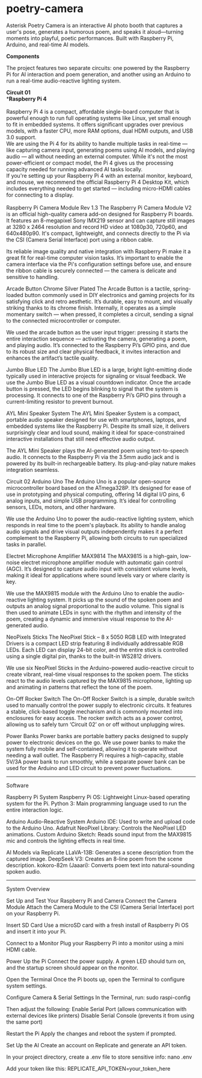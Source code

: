 # poetry-camera
Asterisk Poetry Camera is an interactive AI photo booth that captures a user's pose, generates a humorous poem, and speaks it aloud—turning moments into playful, poetic performances. Built with Raspberry Pi, Arduino, and real-time AI models.

**Components**<br>

The project features two separate circuits: one powered by the Raspberry Pi for AI interaction and poem generation, and another using an Arduino to run a real-time audio-reactive lighting system.<br>

**Circuit 01**<br>
***Raspberry Pi 4**<br>
<br>
Raspberry Pi 4 is a compact, affordable single-board computer that is powerful enough to run full operating systems like Linux, yet small enough to fit in embedded systems. It offers significant upgrades over previous models, with a faster CPU, more RAM options, dual HDMI outputs, and USB 3.0 support. 
<br>
We are using the Pi 4 for its ability to handle multiple tasks in real-time — like capturing camera input, generating poems using AI models, and playing audio — all without needing an external computer. While it's not the most power-efficient or compact model, the Pi 4 gives us the processing capacity needed for running advanced AI tasks locally. 
<br>
If you're setting up your Raspberry Pi 4 with an external monitor, keyboard, and mouse, we recommend the official Raspberry Pi 4 Desktop Kit, which includes everything needed to get started — including micro-HDMI cables for connecting to a display.
<br>
<br>
Raspberry Pi Camera Module Rev 1.3
The Raspberry Pi Camera Module V2 is an official high-quality camera add-on designed for Raspberry Pi boards. It features an 8-megapixel Sony IMX219 sensor and can capture still images at 3280 x 2464 resolution and record HD video at 1080p30, 720p60, and 640x480p90. It's compact, lightweight, and connects directly to the Pi via the CSI (Camera Serial Interface) port using a ribbon cable.

Its reliable image quality and native integration with Raspberry Pi make it a great fit for real-time computer vision tasks. It’s important to enable the camera interface via the Pi's configuration settings before use, and ensure the ribbon cable is securely connected — the camera is delicate and sensitive to handling.


Arcade Button Chrome Silver Plated
The Arcade Button is a tactile, spring-loaded button commonly used in DIY electronics and gaming projects for its satisfying click and retro aesthetic. It’s durable, easy to mount, and visually striking thanks to its chrome finish. Internally, it operates as a simple momentary switch — when pressed, it completes a circuit, sending a signal to the connected microcontroller or computer.

We used the arcade button as the user input trigger: pressing it starts the entire interaction sequence — activating the camera, generating a poem, and playing audio. It’s connected to the Raspberry Pi’s GPIO pins, and due to its robust size and clear physical feedback, it invites interaction and enhances the artifact’s tactile quality.


Jumbo Blue LED 
The Jumbo Blue LED is a large, bright light-emitting diode typically used in interactive projects for signaling or visual feedback. We use the Jumbo Blue LED as a visual countdown indicator. Once the arcade button is pressed, the LED begins blinking to signal that the system is processing. It connects to one of the Raspberry Pi’s GPIO pins through a current-limiting resistor to prevent burnout.


AYL Mini Speaker System
The AYL Mini Speaker System is a compact, portable audio speaker designed for use with smartphones, laptops, and embedded systems like the Raspberry Pi. Despite its small size, it delivers surprisingly clear and loud sound, making it ideal for space-constrained interactive installations that still need effective audio output.

The AYL Mini Speaker plays the AI-generated poem using text-to-speech audio. It connects to the Raspberry Pi via the 3.5mm audio jack and is powered by its built-in rechargeable battery. Its plug-and-play nature makes integration seamless.


Circuit 02
Arduino Uno
The Arduino Uno is a popular open-source microcontroller board based on the ATmega328P. It’s designed for ease of use in prototyping and physical computing, offering 14 digital I/O pins, 6 analog inputs, and simple USB programming. It’s ideal for controlling sensors, LEDs, motors, and other hardware.

We use the Arduino Uno to power the audio-reactive lighting system, which responds in real time to the poem's playback. Its ability to handle analog audio signals and drive visual outputs independently makes it a perfect complement to the Raspberry Pi, allowing both circuits to run specialized tasks in parallel.


Electret Microphone Amplifier MAX9814
The MAX9815 is a high-gain, low-noise electret microphone amplifier module with automatic gain control (AGC). It’s designed to capture audio input with consistent volume levels, making it ideal for applications where sound levels vary or where clarity is key.

We use the MAX9815 module with the Arduino Uno to enable the audio-reactive lighting system. It picks up the sound of the spoken poem and outputs an analog signal proportional to the audio volume. This signal is then used to animate LEDs in sync with the rhythm and intensity of the poem, creating a dynamic and immersive visual response to the AI-generated audio.


NeoPixels Sticks
The NeoPixel Stick – 8 x 5050 RGB LED with Integrated Drivers is a compact LED strip featuring 8 individually addressable RGB LEDs. Each LED can display 24-bit color, and the entire stick is controlled using a single digital pin, thanks to the built-in WS2812 drivers.

We use six NeoPixel Sticks in the Arduino-powered audio-reactive circuit to create vibrant, real-time visual responses to the spoken poem. The sticks react to the audio levels captured by the MAX9815 microphone, lighting up and animating in patterns that reflect the tone of the poem.


On-Off Rocker Switch
The On-Off Rocker Switch is a simple, durable switch used to manually control the power supply to electronic circuits. It features a stable, click-based toggle mechanism and is commonly mounted into enclosures for easy access. The rocker switch acts as a power control, allowing us to safely turn ‘Circuit 02’ on or off without unplugging wires.



Power Banks
Power banks are portable battery packs designed to supply power to electronic devices on the go. We use power banks to make the system fully mobile and self-contained, allowing it to operate without needing a wall outlet. The Raspberry Pi requires a high-capacity, stable 5V/3A power bank to run smoothly, while a separate power bank can be used for the Arduino and LED circuit to prevent power fluctuations.

***

Software

Raspberry Pi System
Raspberry Pi OS: Lightweight Linux-based operating system for the Pi.
Python 3: Main programming language used to run the entire interaction logic.

Arduino Audio-Reactive System
Arduino IDE: Used to write and upload code to the Arduino Uno.
Adafruit NeoPixel Library: Controls the NeoPixel LED animations.
Custom Arduino Sketch: Reads sound input from the MAX9815 mic and controls the lighting effects in real time.

AI Models via Replicate
LLaVA-13B: Generates a scene description from the captured image.
DeepSeek V3: Creates an 8-line poem from the scene description.
kokoro-82m (Jaaari): Converts poem text into natural-sounding spoken audio.

***

System Overview

Set Up and Test Your Raspberry Pi and Camera
Connect the Camera Module
Attach the Camera Module to the CSI (Camera Serial Interface) port on your Raspberry Pi.

Insert SD Card
Use a microSD card with a fresh install of Raspberry Pi OS and insert it into your Pi.

Connect to a Monitor
Plug your Raspberry Pi into a monitor using a mini HDMI cable.

Power Up the Pi
Connect the power supply. A green LED should turn on, and the startup screen should appear on the monitor.

Open the Terminal
Once the Pi boots up, open the Terminal to configure system settings.

Configure Camera & Serial Settings
In the Terminal, run:
sudo raspi-config

Then adjust the following:
Enable Serial Port (allows communication with external devices like printers)
Disable Serial Console (prevents it from using the same port)

Restart the Pi
Apply the changes and reboot the system if prompted.


Set Up the AI
Create an account on Replicate and generate an API token.

In your project directory, create a .env file to store sensitive info:
nano .env

Add your token like this:
REPLICATE_API_TOKEN=your_token_here
